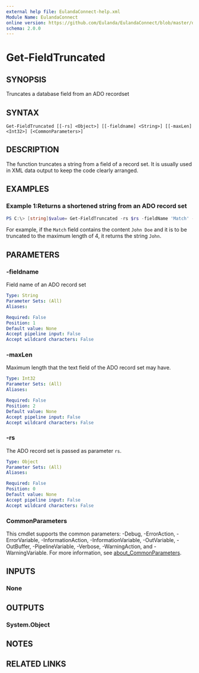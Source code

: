 ```yaml
---
external help file: EulandaConnect-help.xml
Module Name: EulandaConnect
online version: https://github.com/Eulanda/EulandaConnect/blob/master/docs/Get-FieldTruncated.md
schema: 2.0.0
---
```


# Get-FieldTruncated

## SYNOPSIS
Truncates a database field from an ADO recordset

## SYNTAX

```
Get-FieldTruncated [[-rs] <Object>] [[-fieldname] <String>] [[-maxLen] <Int32>] [<CommonParameters>]
```

## DESCRIPTION
The function truncates a string from a field of a record set. It is usually used in XML data output to keep the code clearly arranged.

## EXAMPLES

### Example 1:Returns a shortened string from an ADO record set
```powershell
PS C:\> [string]$value= Get-FieldTruncated -rs $rs -fieldName 'Match' -maxLen 4
```

For example, if the `Match` field contains the content `John Doe` and it is to be truncated to the maximum length of 4, it returns the string `John`.

## PARAMETERS

### -fieldname
Field name of an ADO record set

```yaml
Type: String
Parameter Sets: (All)
Aliases:

Required: False
Position: 1
Default value: None
Accept pipeline input: False
Accept wildcard characters: False
```

### -maxLen
Maximum length that the text field of the ADO record set may have.

```yaml
Type: Int32
Parameter Sets: (All)
Aliases:

Required: False
Position: 2
Default value: None
Accept pipeline input: False
Accept wildcard characters: False
```

### -rs
The ADO record set is passed as parameter `rs`.

```yaml
Type: Object
Parameter Sets: (All)
Aliases:

Required: False
Position: 0
Default value: None
Accept pipeline input: False
Accept wildcard characters: False
```

### CommonParameters
This cmdlet supports the common parameters: -Debug, -ErrorAction, -ErrorVariable, -InformationAction, -InformationVariable, -OutVariable, -OutBuffer, -PipelineVariable, -Verbose, -WarningAction, and -WarningVariable. For more information, see [about_CommonParameters](http://go.microsoft.com/fwlink/?LinkID=113216).

## INPUTS

### None

## OUTPUTS

### System.Object
## NOTES

## RELATED LINKS
